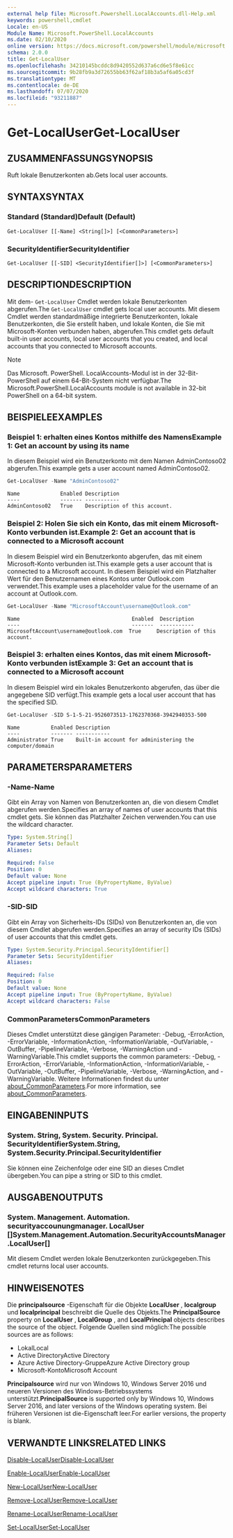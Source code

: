 ```yaml
---
external help file: Microsoft.Powershell.LocalAccounts.dll-Help.xml
keywords: powershell,cmdlet
Locale: en-US
Module Name: Microsoft.PowerShell.LocalAccounts
ms.date: 02/10/2020
online version: https://docs.microsoft.com/powershell/module/microsoft.powershell.localaccounts/get-localuser?view=powershell-5.1&WT.mc_id=ps-gethelp
schema: 2.0.0
title: Get-LocalUser
ms.openlocfilehash: 34210145bcddc8d9420552d637a6cd6e5f8e61cc
ms.sourcegitcommit: 9b28fb9a3d72655bb63f62af18b3a5af6a05cd3f
ms.translationtype: MT
ms.contentlocale: de-DE
ms.lasthandoff: 07/07/2020
ms.locfileid: "93211887"
---
```

# <span data-ttu-id="34f6e-103">Get-LocalUser</span><span class="sxs-lookup"><span data-stu-id="34f6e-103">Get-LocalUser</span></span>

## <span data-ttu-id="34f6e-104">ZUSAMMENFASSUNG</span><span class="sxs-lookup"><span data-stu-id="34f6e-104">SYNOPSIS</span></span>
<span data-ttu-id="34f6e-105">Ruft lokale Benutzerkonten ab.</span><span class="sxs-lookup"><span data-stu-id="34f6e-105">Gets local user accounts.</span></span>

## <span data-ttu-id="34f6e-106">SYNTAX</span><span class="sxs-lookup"><span data-stu-id="34f6e-106">SYNTAX</span></span>

### <span data-ttu-id="34f6e-107">Standard (Standard)</span><span class="sxs-lookup"><span data-stu-id="34f6e-107">Default (Default)</span></span>

```
Get-LocalUser [[-Name] <String[]>] [<CommonParameters>]
```

### <span data-ttu-id="34f6e-108">SecurityIdentifier</span><span class="sxs-lookup"><span data-stu-id="34f6e-108">SecurityIdentifier</span></span>

```
Get-LocalUser [[-SID] <SecurityIdentifier[]>] [<CommonParameters>]
```

## <span data-ttu-id="34f6e-109">DESCRIPTION</span><span class="sxs-lookup"><span data-stu-id="34f6e-109">DESCRIPTION</span></span>

<span data-ttu-id="34f6e-110">Mit dem- `Get-LocalUser` Cmdlet werden lokale Benutzerkonten abgerufen.</span><span class="sxs-lookup"><span data-stu-id="34f6e-110">The `Get-LocalUser` cmdlet gets local user accounts.</span></span> <span data-ttu-id="34f6e-111">Mit diesem Cmdlet werden standardmäßige integrierte Benutzerkonten, lokale Benutzerkonten, die Sie erstellt haben, und lokale Konten, die Sie mit Microsoft-Konten verbunden haben, abgerufen.</span><span class="sxs-lookup"><span data-stu-id="34f6e-111">This cmdlet gets default built-in user accounts, local user accounts that you created, and local accounts that you connected to Microsoft accounts.</span></span>

> [!NOTE]
> <span data-ttu-id="34f6e-112">Das Microsoft. PowerShell. LocalAccounts-Modul ist in der 32-Bit-PowerShell auf einem 64-Bit-System nicht verfügbar.</span><span class="sxs-lookup"><span data-stu-id="34f6e-112">The Microsoft.PowerShell.LocalAccounts module is not available in 32-bit PowerShell on a 64-bit system.</span></span>

## <span data-ttu-id="34f6e-113">BEISPIELE</span><span class="sxs-lookup"><span data-stu-id="34f6e-113">EXAMPLES</span></span>

### <span data-ttu-id="34f6e-114">Beispiel 1: erhalten eines Kontos mithilfe des Namens</span><span class="sxs-lookup"><span data-stu-id="34f6e-114">Example 1: Get an account by using its name</span></span>

<span data-ttu-id="34f6e-115">In diesem Beispiel wird ein Benutzerkonto mit dem Namen AdminContoso02 abgerufen.</span><span class="sxs-lookup"><span data-stu-id="34f6e-115">This example gets a user account named AdminContoso02.</span></span>

```powershell
Get-LocalUser -Name "AdminContoso02"
```

```Output
Name             Enabled Description
----             ------- -----------
AdminContoso02   True    Description of this account.
```

### <span data-ttu-id="34f6e-116">Beispiel 2: Holen Sie sich ein Konto, das mit einem Microsoft-Konto verbunden ist.</span><span class="sxs-lookup"><span data-stu-id="34f6e-116">Example 2: Get an account that is connected to a Microsoft account</span></span>

<span data-ttu-id="34f6e-117">In diesem Beispiel wird ein Benutzerkonto abgerufen, das mit einem Microsoft-Konto verbunden ist.</span><span class="sxs-lookup"><span data-stu-id="34f6e-117">This example gets a user account that is connected to a Microsoft account.</span></span> <span data-ttu-id="34f6e-118">In diesem Beispiel wird ein Platzhalter Wert für den Benutzernamen eines Kontos unter Outlook.com verwendet.</span><span class="sxs-lookup"><span data-stu-id="34f6e-118">This example uses a placeholder value for the username of an account at Outlook.com.</span></span>

```powershell
Get-LocalUser -Name "MicrosoftAccount\username@Outlook.com"
```

```Output
Name                                    Enabled  Description
----                                    -------  -----------
MicrosoftAccount\username@outlook.com  True     Description of this account.
```

### <span data-ttu-id="34f6e-119">Beispiel 3: erhalten eines Kontos, das mit einem Microsoft-Konto verbunden ist</span><span class="sxs-lookup"><span data-stu-id="34f6e-119">Example 3: Get an account that is connected to a Microsoft account</span></span>

<span data-ttu-id="34f6e-120">In diesem Beispiel wird ein lokales Benutzerkonto abgerufen, das über die angegebene SID verfügt.</span><span class="sxs-lookup"><span data-stu-id="34f6e-120">This example gets a local user account that has the specified SID.</span></span>

```powershell
Get-LocalUser -SID S-1-5-21-9526073513-1762370368-3942940353-500
```

```Output
Name          Enabled Description
----          ------- -----------
Administrator True    Built-in account for administering the computer/domain
```

## <span data-ttu-id="34f6e-121">PARAMETERS</span><span class="sxs-lookup"><span data-stu-id="34f6e-121">PARAMETERS</span></span>

### <span data-ttu-id="34f6e-122">-Name</span><span class="sxs-lookup"><span data-stu-id="34f6e-122">-Name</span></span>

<span data-ttu-id="34f6e-123">Gibt ein Array von Namen von Benutzerkonten an, die von diesem Cmdlet abgerufen werden.</span><span class="sxs-lookup"><span data-stu-id="34f6e-123">Specifies an array of names of user accounts that this cmdlet gets.</span></span> <span data-ttu-id="34f6e-124">Sie können das Platzhalter Zeichen verwenden.</span><span class="sxs-lookup"><span data-stu-id="34f6e-124">You can use the wildcard character.</span></span>

```yaml
Type: System.String[]
Parameter Sets: Default
Aliases:

Required: False
Position: 0
Default value: None
Accept pipeline input: True (ByPropertyName, ByValue)
Accept wildcard characters: True
```

### <span data-ttu-id="34f6e-125">-SID</span><span class="sxs-lookup"><span data-stu-id="34f6e-125">-SID</span></span>

<span data-ttu-id="34f6e-126">Gibt ein Array von Sicherheits-IDs (SIDs) von Benutzerkonten an, die von diesem Cmdlet abgerufen werden.</span><span class="sxs-lookup"><span data-stu-id="34f6e-126">Specifies an array of security IDs (SIDs) of user accounts that this cmdlet gets.</span></span>

```yaml
Type: System.Security.Principal.SecurityIdentifier[]
Parameter Sets: SecurityIdentifier
Aliases:

Required: False
Position: 0
Default value: None
Accept pipeline input: True (ByPropertyName, ByValue)
Accept wildcard characters: False
```

### <span data-ttu-id="34f6e-127">CommonParameters</span><span class="sxs-lookup"><span data-stu-id="34f6e-127">CommonParameters</span></span>

<span data-ttu-id="34f6e-128">Dieses Cmdlet unterstützt diese gängigen Parameter: -Debug, -ErrorAction, -ErrorVariable, -InformationAction, -InformationVariable, -OutVariable, -OutBuffer, -PipelineVariable, -Verbose, -WarningAction und -WarningVariable.</span><span class="sxs-lookup"><span data-stu-id="34f6e-128">This cmdlet supports the common parameters: -Debug, -ErrorAction, -ErrorVariable, -InformationAction, -InformationVariable, -OutVariable, -OutBuffer, -PipelineVariable, -Verbose, -WarningAction, and -WarningVariable.</span></span> <span data-ttu-id="34f6e-129">Weitere Informationen findest du unter [about_CommonParameters](https://go.microsoft.com/fwlink/?LinkID=113216).</span><span class="sxs-lookup"><span data-stu-id="34f6e-129">For more information, see [about_CommonParameters](https://go.microsoft.com/fwlink/?LinkID=113216).</span></span>

## <span data-ttu-id="34f6e-130">EINGABEN</span><span class="sxs-lookup"><span data-stu-id="34f6e-130">INPUTS</span></span>

### <span data-ttu-id="34f6e-131">System. String, System. Security. Principal. SecurityIdentifier</span><span class="sxs-lookup"><span data-stu-id="34f6e-131">System.String, System.Security.Principal.SecurityIdentifier</span></span>

<span data-ttu-id="34f6e-132">Sie können eine Zeichenfolge oder eine SID an dieses Cmdlet übergeben.</span><span class="sxs-lookup"><span data-stu-id="34f6e-132">You can pipe a string or SID to this cmdlet.</span></span>

## <span data-ttu-id="34f6e-133">AUSGABEN</span><span class="sxs-lookup"><span data-stu-id="34f6e-133">OUTPUTS</span></span>

### <span data-ttu-id="34f6e-134">System. Management. Automation. securityaccounungmanager. LocalUser []</span><span class="sxs-lookup"><span data-stu-id="34f6e-134">System.Management.Automation.SecurityAccountsManager.LocalUser[]</span></span>

<span data-ttu-id="34f6e-135">Mit diesem Cmdlet werden lokale Benutzerkonten zurückgegeben.</span><span class="sxs-lookup"><span data-stu-id="34f6e-135">This cmdlet returns local user accounts.</span></span>

## <span data-ttu-id="34f6e-136">HINWEISE</span><span class="sxs-lookup"><span data-stu-id="34f6e-136">NOTES</span></span>

<span data-ttu-id="34f6e-137">Die **principalsource** -Eigenschaft für die Objekte **LocalUser** , **localgroup** und **localprincipal** beschreibt die Quelle des Objekts.</span><span class="sxs-lookup"><span data-stu-id="34f6e-137">The **PrincipalSource** property on **LocalUser** , **LocalGroup** , and **LocalPrincipal** objects describes the source of the object.</span></span> <span data-ttu-id="34f6e-138">Folgende Quellen sind möglich:</span><span class="sxs-lookup"><span data-stu-id="34f6e-138">The possible sources are as follows:</span></span>

- <span data-ttu-id="34f6e-139">Lokal</span><span class="sxs-lookup"><span data-stu-id="34f6e-139">Local</span></span>
- <span data-ttu-id="34f6e-140">Active Directory</span><span class="sxs-lookup"><span data-stu-id="34f6e-140">Active Directory</span></span>
- <span data-ttu-id="34f6e-141">Azure Active Directory-Gruppe</span><span class="sxs-lookup"><span data-stu-id="34f6e-141">Azure Active Directory group</span></span>
- <span data-ttu-id="34f6e-142">Microsoft-Konto</span><span class="sxs-lookup"><span data-stu-id="34f6e-142">Microsoft Account</span></span>

<span data-ttu-id="34f6e-143">**Principalsource** wird nur von Windows 10, Windows Server 2016 und neueren Versionen des Windows-Betriebssystems unterstützt.</span><span class="sxs-lookup"><span data-stu-id="34f6e-143">**PrincipalSource** is supported only by Windows 10, Windows Server 2016, and later versions of the Windows operating system.</span></span> <span data-ttu-id="34f6e-144">Bei früheren Versionen ist die-Eigenschaft leer.</span><span class="sxs-lookup"><span data-stu-id="34f6e-144">For earlier versions, the property is blank.</span></span>

## <span data-ttu-id="34f6e-145">VERWANDTE LINKS</span><span class="sxs-lookup"><span data-stu-id="34f6e-145">RELATED LINKS</span></span>

[<span data-ttu-id="34f6e-146">Disable-LocalUser</span><span class="sxs-lookup"><span data-stu-id="34f6e-146">Disable-LocalUser</span></span>](Disable-LocalUser.md)

[<span data-ttu-id="34f6e-147">Enable-LocalUser</span><span class="sxs-lookup"><span data-stu-id="34f6e-147">Enable-LocalUser</span></span>](Enable-LocalUser.md)

[<span data-ttu-id="34f6e-148">New-LocalUser</span><span class="sxs-lookup"><span data-stu-id="34f6e-148">New-LocalUser</span></span>](New-LocalUser.md)

[<span data-ttu-id="34f6e-149">Remove-LocalUser</span><span class="sxs-lookup"><span data-stu-id="34f6e-149">Remove-LocalUser</span></span>](Remove-LocalUser.md)

[<span data-ttu-id="34f6e-150">Rename-LocalUser</span><span class="sxs-lookup"><span data-stu-id="34f6e-150">Rename-LocalUser</span></span>](Rename-LocalUser.md)

[<span data-ttu-id="34f6e-151">Set-LocalUser</span><span class="sxs-lookup"><span data-stu-id="34f6e-151">Set-LocalUser</span></span>](Set-LocalUser.md)
